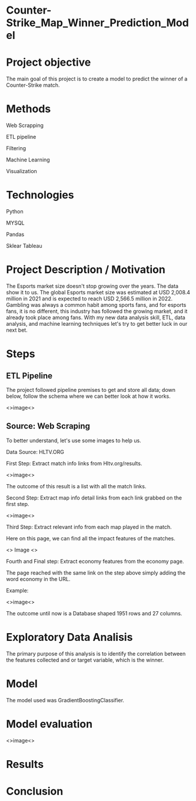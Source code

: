 # Counter-Strike_Map_Winner_Prediction_Model

# Project objective

The main goal of this project is to create a model to predict the winner of a Counter-Strike match.

# Methods

Web Scrapping

ETL pipeline

Filtering

Machine Learning

Visualization

# Technologies

Python

MYSQL

Pandas

Sklear
Tableau

# Project Description / Motivation
 
The Esports market size doesn't stop growing over the years. The data show it to us. The global Esports market size was estimated at USD 2,008.4 million in 2021 and is expected to reach USD 2,566.5 million in 2022. Gambling was always a common habit among sports fans, and for esports fans, it is no different, this industry has followed the growing market, and it already took place among fans. With my new data analysis skill, ETL, data analysis, and machine learning techniques let's try to get better luck in our next bet.
# Steps

## ETL Pipeline
 
The project followed pipeline premises to get and store all data; down below, follow the schema where we can better look at how it works.
 
<>image<>

## Source:  Web Scraping
To better understand, let's use some images to help us.

Data Source: HLTV.ORG

First Step: Extract match info links from Hltv.org/results.

<>image<>

The outcome of this result is a list with all the match links.

Second Step: Extract map info detail links from each link grabbed on the first step.

<>image<>

Third Step: Extract relevant info from each map played in the match.

Here on this page, we can find all the impact features of the matches.

<> Image <>

Fourth and Final step: Extract economy features from the economy page.

The page reached with the same link on the step above simply adding the word economy in the URL.

Example:

 <>image<>
 

 
 
 The outcome until now is a Database shaped 1951 rows and 27 columns.
 
 # Exploratory Data Analisis
 
 The primary purpose of this analysis is to identify the correlation between the features collected and or target variable, which is the winner.
 
 # Model
 
 The model used was GradientBoostingClassifier.
 
 # Model evaluation
 
 <>image<>
 
 # Results
 
 # Conclusion
 
 
